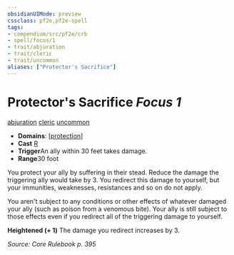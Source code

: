 ```yaml
---
obsidianUIMode: preview
cssclass: pf2e,pf2e-spell
tags:
- compendium/src/pf2e/crb
- spell/focus/1
- trait/abjuration
- trait/cleric
- trait/uncommon
aliases: ["Protector's Sacrifice"]
---
```

# Protector's Sacrifice *Focus 1*   
[abjuration](../../Rules/traits/abjuration.md)  [cleric](../../Rules/traits/cleric.md)  [uncommon](../../Rules/traits/uncommon.md)  

- **Domains**: [[protection](../setting/domains.md#Protection)]
- **Cast** [R](../../Rules/core-rulebook/chapter-9-playing-the-game.md#Actions "Reaction") 
- **Trigger**An ally within 30 feet takes damage.
- **Range**30 foot

You protect your ally by suffering in their stead. Reduce the damage the triggering ally would take by 3. You redirect this damage to yourself, but your immunities, weaknesses, resistances and so on do not apply.

You aren't subject to any conditions or other effects of whatever damaged your ally (such as poison from a venomous bite). Your ally is still subject to those effects even if you redirect all of the triggering damage to yourself.

**Heightened (+ 1)** The damage you redirect increases by 3.

*Source: Core Rulebook p. 395*